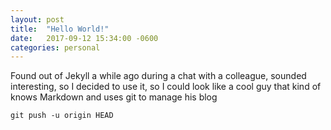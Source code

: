 ```yaml
---
layout: post
title:  "Hello World!"
date:   2017-09-12 15:34:00 -0600
categories: personal
---
```

Found out of Jekyll a while ago during a chat with a colleague, sounded interesting, so I decided to use it, so I could look like a cool guy that kind of knows Markdown and uses git to manage his blog


```
git push -u origin HEAD
```
